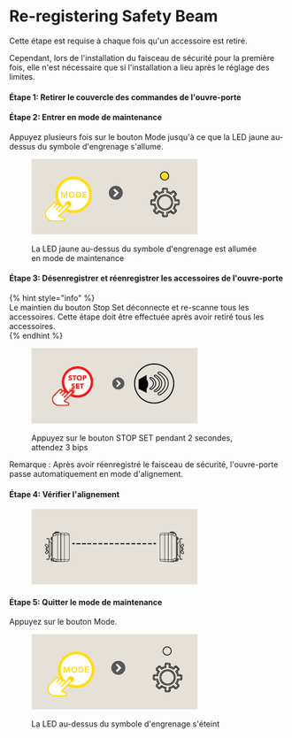 # Re-registering Safety Beam

Cette étape est requise à chaque fois qu'un accessoire est retiré.  
   
Cependant, lors de l'installation du faisceau de sécurité pour la première fois, elle n'est nécessaire que si l'installation a lieu après le réglage des limites.  
   
#### Étape 1: Retirer le couvercle des commandes de l'ouvre-porte  
   
#### Étape 2: Entrer en mode de maintenance  
   
Appuyez plusieurs fois sur le bouton Mode jusqu'à ce que la LED jaune au-dessus du symbole d'engrenage s'allume.  
   
<figure><img src="../.gitbook/assets/Disconnect Base Station 1@2x (2).png" alt=""><figcaption><p>La LED jaune au-dessus du symbole d'engrenage est allumée en mode de maintenance</p></figcaption></figure>  
   
#### Étape 3: Désenregistrer et réenregistrer les accessoires de l'ouvre-porte  
   
{% hint style="info" %}  
Le maintien du bouton Stop Set déconnecte et re-scanne tous les accessoires. Cette étape doit être effectuée après avoir retiré tous les accessoires.  
{% endhint %}  
   
<figure><img src="../.gitbook/assets/Disconnect Base Station 2@2x.png" alt=""><figcaption><p>Appuyez sur le bouton STOP SET pendant 2 secondes, attendez 3 bips</p></figcaption></figure>  
   
Remarque : Après avoir réenregistré le faisceau de sécurité, l'ouvre-porte passe automatiquement en mode d'alignement.  
   
#### Étape 4: Vérifier l'alignement  
   
<figure><img src="../.gitbook/assets/Check Alignment@2x.png" alt=""><figcaption></figcaption></figure>  
   
#### Étape 5: Quitter le mode de maintenance  
   
Appuyez sur le bouton Mode.  
   
<figure><img src="../.gitbook/assets/Exit Maintenance Mode@2x.png" alt=""><figcaption><p>La LED au-dessus du symbole d'engrenage s'éteint</p></figcaption></figure>
